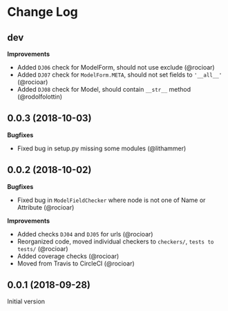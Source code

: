 Change Log
==========

dev
---

**Improvements**

- Added `DJ06` check for ModelForm, should not use exclude (@rocioar)
- Added `DJ07` check for `ModelForm.META`, should not set fields to `'__all__'` (@rocioar)
- Added `DJ08` check for Model, should contain `__str__` method (@rodolfolottin)

0.0.3 (2018-10-03)
------------------

**Bugfixes**

- Fixed bug in setup.py missing some modules (@lithammer)

0.0.2 (2018-10-02)
------------------

**Bugfixes**

- Fixed bug in `ModelFieldChecker` where node is not one of Name or Attribute (@rocioar)

**Improvements**

- Added checks `DJ04` and `DJ05` for urls (@rocioar)
- Reorganized code, moved individual checkers to `checkers/`, `tests to tests/` (@rocioar)
- Added coverage checks (@rocioar)
- Moved from Travis to CircleCI (@rocioar)


0.0.1 (2018-09-28)
------------------

Initial version
